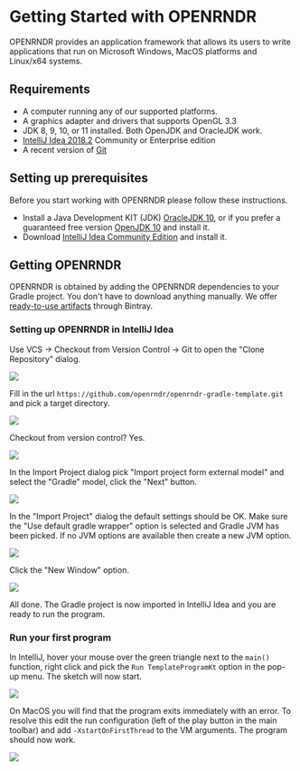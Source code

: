 # Getting Started with OPENRNDR #

OPENRNDR provides an application framework that allows its users to write applications that run on Microsoft Windows, MacOS platforms and Linux/x64 systems.

## Requirements ##
 * A computer running any of our supported platforms.
 * A graphics adapter and drivers that supports OpenGL 3.3
 * JDK 8, 9, 10, or 11 installed. Both OpenJDK and OracleJDK work.
 * [IntelliJ Idea 2018.2](https://www.jetbrains.com/idea/download/) Community or Enterprise edition
 * A recent version of [Git](https://git-scm.com/)

## Setting up prerequisites
Before you start working with OPENRNDR please follow these instructions.
 * Install a Java Development KIT (JDK) [OracleJDK 10](http://www.oracle.com/technetwork/java/javase/downloads/jdk10-downloads-4416644.html), or if you prefer a guaranteed free version [OpenJDK 10](http://jdk.java.net/10/) and install it.
 * Download [IntelliJ Idea Community Edition](https://www.jetbrains.com/idea/download) and install it.

## Getting OPENRNDR

OPENRNDR is obtained by adding the OPENRNDR dependencies to your Gradle project. You don't have to download anything manually. We offer [ready-to-use artifacts](http://dl.bintray.com/openrndr/openrndr/org/openrndr/) through Bintray.

### Setting up OPENRNDR in IntelliJ Idea

Use VCS -> Checkout from Version Control -> Git to open the "Clone Repository" dialog.

<img src="media/getting-started-step-01.png"/>

Fill in the url `https://github.com/openrndr/openrndr-gradle-template.git` and pick a target directory.

<img src="media/getting-started-step-02.png"/>

Checkout from version control? Yes.

<img src="media/getting-started-step-03.png"/>

In the Import Project dialog pick "Import project form external model" and select the "Gradle" model, click the "Next" button.

<img src="media/getting-started-step-04.png"/>

In the "Import Project" dialog the default settings should be OK. Make sure the "Use default gradle wrapper" option is selected and Gradle JVM has been picked. If no JVM options are available then create a new JVM option.


<img src="media/getting-started-step-05.png"/>

Click the "New Window" option.

<img src="media/getting-started-step-06.png"/>

All done. The Gradle project is now imported in IntelliJ Idea and you are ready to run the program.

### Run your first program

In IntelliJ, hover your mouse over the green triangle next to the `main()` function, right click and pick the `Run TemplateProgramKt` option in the pop-up menu. The sketch will now start.

<img src="media/getting-started-step-07.png"/>

On MacOS you will find that the program exits immediately with an error. To resolve this edit the run configuration (left of the play button in the main toolbar) and add
`-XstartOnFirstThread` to the VM arguments. The program should now work.

<img src="media/getting-started-step-08.png"/>
